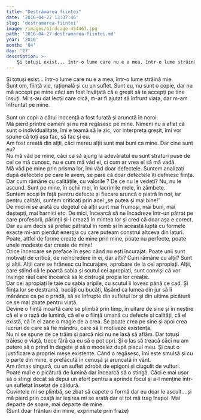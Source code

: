 ```yaml
---
title: "Destrămarea ființei"
date: '2016-04-27 13:37:46'
slug: 'destramarea-fiintei'
image: /images/birdcage-454467.jpg
path: '2016-04-27-destramarea-fiintei.md'
year: '2016'
month: '04'
day: '27'
description: >-
    Și totuși exist... într-o lume care nu e a mea, într-o lume străină mie.Sunt om, ființă vie, rațională și cu un suflet. Sunt eu, nu sunt o copie, dar nu mă accept pe mine căci am fost învățată că e g
---
```

<div class="kg-card-markdown"><div>Și totuși exist... într-o lume care nu e a mea, într-o lume străină mie.</div>
<div>Sunt om, ființă vie, rațională și cu un suflet. Sunt eu, nu sunt o copie, dar nu mă accept pe mine căci am fost învățată că e greșit să te accepți pe tine însuți. Mi s-au dat lecții care cică, m-ar fi ajutat să înfrunt viața, dar m-am înfruntat pe mine.</div>
<div><br />
Sunt un copil a cărui inocență a fost furată și arunctă în noroi.</div>
<div>Mă pierd printre oameni și nu mă regăsesc pe mine. Nimeni nu a aflat că sunt o individualitate, îmi e teamă să le zic, vor interpreta greșit, îmi vor spune că toți așa fac, să fac și eu.<br />
 </div>
<div>Am fost creată din alții, căci mereu alții sunt mai buni ca mine. Dar cine sunt eu?</div>
<div>Nu mă văd pe mine, căci ca să ajung la adevăratul eu sunt straturi puse de cei ce mă cunosc, nu e cum mă văd ei, ci cum ar vrea ei să mă vadă.<br />
 </div>
<div>Mă văd pe mine prin prisma lor, îmi văd doar defectele. Suntem analizați după defectele pe care le avem, se pare că doar defectele îți definesc ființa. Dar cum rămâne cu calitățile, cu valorile ? De ce nu le vedeți? Nu, nu le ascund. Sunt pe mine, în ochii mei, în lacrimile mele, în zâmbete.<br />
 </div>
<div>Suntem scoși în față pentru defecte și fiecare aruncă o piatră în noi, iar pentru calități, suntem criticați prin acel „se putea și mai bine!” <br />
 </div>
<div>De mici ni se arată cu degetul că alții sunt mai frumoși, mai buni, mai deștepți, mai harnici etc. De mici, încearcă să ne încadreze într-un pătrat pe care profesorii, părinții și-l crează în mintea lor și cred că doar așa e corect. Dar eu am decis să prefac pătratul în romb și în această luptă cu formele exacte mi-am pierdut energia cu care puteam construi altceva din laturi. Poate, altfel de forme create de mine prin mine, poate nu perfecte, poate unele modeste dar create de mine! </div>
<div> </div>
<div>Orice încercare se preface în eșec când nu ești încurajat. Poate unii sunt motivați de critică, de neîncredere în ei, dar alții? Cum rămâne cu alții? Sunt și alții. Alții care se hrănesc cu încurajare, aprobare de la cei apropiați. Alții, care știind că le poartă sabia și scutul cei apropiați, sunt conviși că vor învinge răul care încearcă să le distrugă propia lor creație.<br />
 </div>
<div>Dar cei apropiați le taie cu sabia aripile, cu scutul îi lovesc până ce cad. Și ființa lor se destramă, bucăți cu bucăți, lăsând ca lumea din jur să îi mănânce ca pe o pradă, să se înfrupte din sufletul lor și din ultima picătură ce se mai zbate pentru viață.</div>
<div> </div>
<div>Devine o ființă moartă care se plimbă prin timp, în uitare de sine și în neștire că el e o rază de lumină, că el e o ființă umană cu defecte și calități, că el există, că în el zace o magie de a crea. Se poate crea pe sine și apoi crea lucruri de care să fie mândru, care să îi motiveze existența.<br />
 </div>
<div>Nu ni se spune de ce trăim și parcă nici nu ne lasă să aflăm. Dar totuși trăiesc o viață, trece fără ca eu să o pot opri. Și o las să treacă căci nu am putere să o prind în degete și să o modelez după placul meu.  Și caut o justificare a propriei meșe existente. Când o regăsesc, îmi este smulsă și cu o parte din mine, e prefăcută în cenușă și aruncată în vânt.</div>
<div> </div>
<div>Am rămas singură, cu un suflet zdrobit de epigoni și ciugulit de vulturi. </div>
<div>Poate mai e o picătură de lumină dar încearcă să o stingă. Căci e mai ușor să o stingi decât să depui un efort pentru a aprinde focul și a-l menține într-un sufletat însetat de căldură.<br />
 </div>
<div>Cuvintele mi se plimbă, se zbat să capete o formă dar eu doar le ascult....și mă pierd prin ceață iar ieșirea mi se arată dar ei tot mă trag înapoi. Mai departe de soare, mai departe de mine. </div>
<div> </div>
<div>(Sunt doar frânturi din mine, exprimate prin fraze)</div>
</div>
    